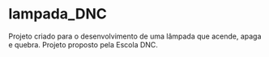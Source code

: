 # lampada_DNC
Projeto criado para o desenvolvimento de uma lâmpada que acende, apaga e quebra. Projeto proposto pela Escola DNC.
